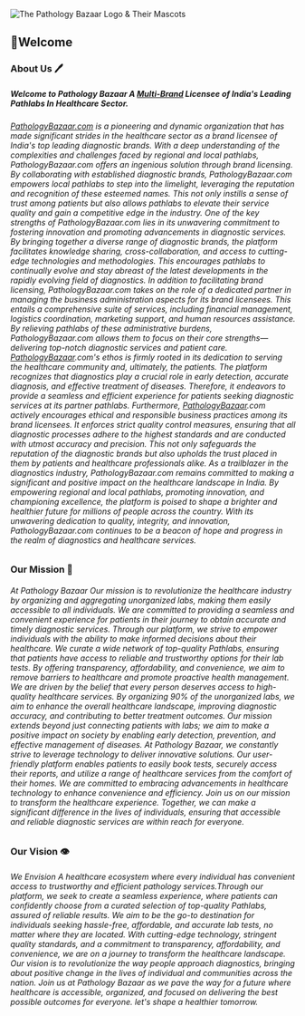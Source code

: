 ![The Pathology Bazaar Logo & Their Mascots](https://static.wixstatic.com/media/e7276d_c2b6dc6237d44ede832880ef2049bf27~mv2.png)


## 👋Welcome

### About Us 🖊️
##### Welcome to Pathology Bazaar A [Multi-Brand](http://pathologybazaar.com/) Licensee of India's Leading Pathlabs In Healthcare Sector.
###### [PathologyBazaar.com](http://pathologybazaar.com/) is a pioneering and dynamic organization that has made significant strides in the healthcare sector as a brand licensee of India's top leading diagnostic brands. With a deep understanding of the complexities and challenges faced by regional and local pathlabs, PathologyBazaar.com offers an ingenious solution through brand licensing. By collaborating with established diagnostic brands, PathologyBazaar.com empowers local pathlabs to step into the limelight, leveraging the reputation and recognition of these esteemed names. This not only instills a sense of trust among patients but also allows pathlabs to elevate their service quality and gain a competitive edge in the industry. One of the key strengths of PathologyBazaar.com lies in its unwavering commitment to fostering innovation and promoting advancements in diagnostic services. By bringing together a diverse range of diagnostic brands, the platform facilitates knowledge sharing, cross-collaboration, and access to cutting-edge technologies and methodologies. This encourages pathlabs to continually evolve and stay abreast of the latest developments in the rapidly evolving field of diagnostics. In addition to facilitating brand licensing, PathologyBazaar.com takes on the role of a dedicated partner in managing the business administration aspects for its brand licensees. This entails a comprehensive suite of services, including financial management, logistics coordination, marketing support, and human resources assistance. By relieving pathlabs of these administrative burdens, PathologyBazaar.com allows them to focus on their core strengths—delivering top-notch diagnostic services and patient care. [PathologyBazaar](http://pathologybazaar.com/).com's ethos is firmly rooted in its dedication to serving the healthcare community and, ultimately, the patients. The platform recognizes that diagnostics play a crucial role in early detection, accurate diagnosis, and effective treatment of diseases. Therefore, it endeavors to provide a seamless and efficient experience for patients seeking diagnostic services at its partner pathlabs. Furthermore, [PathologyBazaar](http://pathologybazaar.com/).com actively encourages ethical and responsible business practices among its brand licensees. It enforces strict quality control measures, ensuring that all diagnostic processes adhere to the highest standards and are conducted with utmost accuracy and precision. This not only safeguards the reputation of the diagnostic brands but also upholds the trust placed in them by patients and healthcare professionals alike. As a trailblazer in the diagnostics industry, PathologyBazaar.com remains committed to making a significant and positive impact on the healthcare landscape in India. By empowering regional and local pathlabs, promoting innovation, and championing excellence, the platform is poised to shape a brighter and healthier future for millions of people across the country. With its unwavering dedication to quality, integrity, and innovation, PathologyBazaar.com continues to be a beacon of hope and progress in the realm of diagnostics and healthcare services.


### Our Mission 🎯
###### At Pathology Bazaar Our mission is to revolutionize the healthcare industry by organizing and aggregating unorganized labs, making them easily accessible to all individuals. We are committed to providing a seamless and convenient experience for patients in their journey to obtain accurate and timely diagnostic services. Through our platform, we strive to empower individuals with the ability to make informed decisions about their healthcare. We curate a wide network of top-quality Pathlabs, ensuring that patients have access to reliable and trustworthy options for their lab tests. By offering transparency, affordability, and convenience, we aim to remove barriers to healthcare and promote proactive health management. We are driven by the belief that every person deserves access to high-quality healthcare services. By organizing 90% of the unorganized labs, we aim to enhance the overall healthcare landscape, improving diagnostic accuracy, and contributing to better treatment outcomes. Our mission extends beyond just connecting patients with labs; we aim to make a positive impact on society by enabling early detection, prevention, and effective management of diseases. At Pathology Bazaar, we constantly strive to leverage technology to deliver innovative solutions. Our user-friendly platform enables patients to easily book tests, securely access their reports, and utilize a range of healthcare services from the comfort of their homes. We are committed to embracing advancements in healthcare technology to enhance convenience and efficiency. Join us on our mission to transform the healthcare experience. Together, we can make a significant difference in the lives of individuals, ensuring that accessible and reliable diagnostic services are within reach for everyone.



### Our Vision 👁️
###### We Envision A healthcare ecosystem where every individual has convenient access to trustworthy and efficient pathology services.Through our platform, we seek to create a seamless experience, where patients can confidently choose from a curated selection of top-quality Pathlabs, assured of reliable results. We aim to be the go-to destination for individuals seeking hassle-free, affordable, and accurate lab tests, no matter where they are located. With cutting-edge technology, stringent quality standards, and a commitment to transparency, affordability, and convenience, we are on a journey to transform the healthcare landscape. Our vision is to revolutionize the way people approach diagnostics, bringing about positive change in the lives of individual and communities across the nation. Join us at Pathology Bazaar as we pave the way for a future where healthcare is accessible, organized, and focused on delivering the best possible outcomes for everyone. let's shape a healthier tomorrow.
